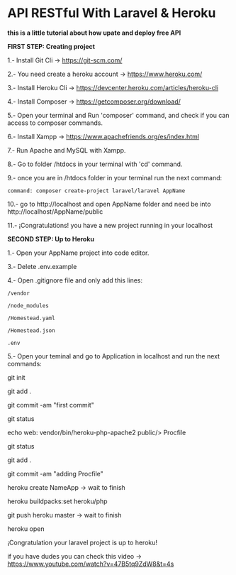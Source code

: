 # API RESTful With Laravel & Heroku

**this is a little tutorial about how upate and deploy free  API**

**FIRST STEP: Creating project**

1.- Install Git Cli -> https://git-scm.com/

2.- You need create a heroku account -> https://www.heroku.com/ 

3.- Install Heroku Cli -> https://devcenter.heroku.com/articles/heroku-cli

4.- Install Composer -> https://getcomposer.org/download/ 

5.- Open your terminal and Run 'composer' command, and check if you can access to composer commands.

6.- Install Xampp -> https://www.apachefriends.org/es/index.html

7.- Run Apache and MySQL with Xampp.

8.- Go to folder /htdocs in your terminal with 'cd' command.

9.- once you are in /htdocs folder in your terminal run the next command: 

    command: composer create-project laravel/laravel AppName

10.- go to http://localhost and open AppName folder and need be into http://localhost/AppName/public

11.- ¡Congratulations! you have a new project running in your localhost

**SECOND STEP: Up to Heroku**

1.- Open your AppName project into code editor.

3.- Delete .env.example

4.- Open .gitignore file and only add this lines: 

    /vendor
    
    /node_modules
    
    /Homestead.yaml
    
    /Homestead.json
    
    .env
    
 5.- Open your teminal and go to Application in localhost and run the next commands: 
 
   git init
   
   git add .
   
   git commit -am "first commit"
   
   git status
   
   echo web: vendor/bin/heroku-php-apache2 public/> Procfile
   
   git status
   
   git add . 
   
   git commit -am "adding Procfile"
   
   heroku create NameApp -> wait to finish
   
   heroku buildpacks:set heroku/php
   
   git push heroku master -> wait to finish
   
   heroku open
   
 ¡Congratulation your laravel project is up to heroku!
 
 if you have dudes you can check this video -> https://www.youtube.com/watch?v=47B5tq9ZdW8&t=4s
   
   
